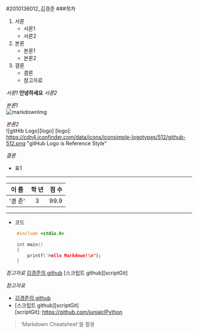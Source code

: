 #2010136012_김경준
###목차
 1. 서론
 	- 서론1
	- 서론2
 2. 본론
 	- 본론1
	- 본론2
 3. 결론
 	- 결론
	- 참고자료


*서론1*
**안녕하세요**
*서론2*

*본론1*  
![markdownImg](http://cfile10.uf.tistory.com/image/274BC53A54579BF23059EE "Inline Style")

*본론2*  
![gitHib Logo][logo]
[logo]: https://cdn4.iconfinder.com/data/icons/iconsimple-logotypes/512/github-512.png "gitHub Logo is Reference Style"

*결론*
 - 표1
---
| 이 름 | 학 년 | 점 수 |
|-------|:-----:|-------:|
|'경 준'|   3   | 99.9  |

---
 - 코드
```cpp
	#include <stdio.h>
	
	int main()
	{
		printf('Hello Markdown!\n");
	}
```


*참고자료*
[김경준의 github](https://github.com/juniair)
[스크립트 github][scriptGit]

*참고자료*  
 * [김경준의 github](https://github.com/juniair)  
 * [스크립트 github][scriptGit]   
[scriptGit]: https://github.com/juniair/Python
> 'Markdown Cheatsheet'를 활용
